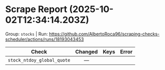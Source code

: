 # Scrape Report (2025-10-02T12:34:14.203Z)

Group: `stocks`  |  Run: https://github.com/AlbertoRoca96/scraping-checks-scheduler/actions/runs/18193043453

| Check | Changed | Keys | Error |
|---|:---:|:--|:--|
| `stock_ntdoy_global_quote` | — |  |  |
